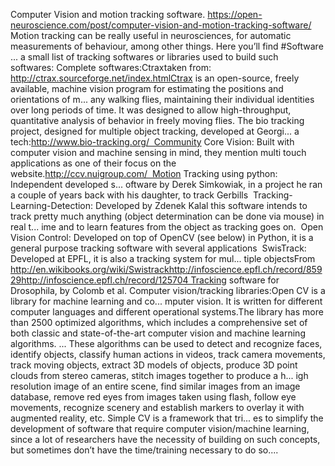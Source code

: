 Computer Vision and motion tracking software. https://open-neuroscience.com/post/computer-vision-and-motion-tracking-software/
Motion tracking can be really useful in neurosciences, for automatic measurements of behaviour, among other things. Here you’ll find #Software ...
 a small list of tracking softwares or libraries used to build such softwares: Complete softwares:Ctraxtaken from: http://ctrax.sourceforge.net/index.htmlCtrax is an open-source, freely available, machine vision program for estimating the positions and orientations of m...
any walking flies, maintaining their individual identities over long periods of time. It was designed to allow high-throughput, quantitative analysis of behavior in freely moving flies. The bio tracking project, designed for multiple object tracking, developed at Georgi...
a tech:http://www.bio-tracking.org/  Community Core Vision: Built with computer vision and machine sensing in mind, they mention multi touch applications as one of their focus on the website.http://ccv.nuigroup.com/  Motion Tracking using python: Independent developed s...
oftware by Derek Simkowiak, in a project he ran a couple of years back with his daughter, to track Gerbills  Tracking-Learning-Detection: Developed by Zdenek Kalal this software intends to track pretty much anything (object determination can be done via mouse) in real t...
ime and to learn features from the object as tracking goes on.  Open Vision Control: Developed on top of OpenCV (see below) in Python, it is a general purpose tracking software with several applications  SwisTrack: Developed at EPFL, it is also a tracking system for mul...
tiple objectsFrom http://en.wikibooks.org/wiki/Swistrackhttp://infoscience.epfl.ch/record/85929http://infoscience.epfl.ch/record/125704 Tracking software for Drosophila, by Colomb et al. Computer vision/tracking libraries:Open CV is a library for machine learning and co...
mputer vision. It is written for different computer languages and different operational systems.The library has more than 2500 optimized algorithms, which includes a comprehensive set of both classic and state-of-the-art computer vision and machine learning algorithms. ...
These algorithms can be used to detect and recognize faces, identify objects, classify human actions in videos, track camera movements, track moving objects, extract 3D models of objects, produce 3D point clouds from stereo cameras, stitch images together to produce a h...
igh resolution image of an entire scene, find similar images from an image database, remove red eyes from images taken using flash, follow eye movements, recognize scenery and establish markers to overlay it with augmented reality, etc. Simple CV is a framework that tri...
es to simplify the development of software that require computer vision/machine learning, since a lot of researchers have the necessity of building on such concepts, but sometimes don’t have the time/training necessary to do so....
